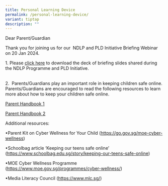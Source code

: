 ```yaml
---
title: Personal Learning Device
permalink: /personal-learning-device/
variant: tiptap
description: ""
---
```

<p>Dear Parent/Guardian</p>
<p>Thank you for joining us for our&nbsp;&nbsp;NDLP and PLD Initiative Briefing&nbsp;Webinar
on 20 Jan 2024.&nbsp;</p>
<p></p>
<p>1. Please <a href="https://www.bartleysec.moe.edu.sg/files/NDLP_Briefing_20_Jan_2024_for_school_website.pdf" rel="noopener noreferrer nofollow" target="_blank"><u>click here</u></a> to
download the deck of briefing slides shared during the NDLP Programme and
PLD Initiative.</p>
<p>
<br>2.&nbsp; Parents/Guardians play an important role in keeping children
safe online. Parents/Guardians are encouraged to read the following resources
to learn more about how to keep your children safe online.</p>
<p><a href="https://www.bartleysec.moe.edu.sg/files/IP2___Parent_Handbook__I__2024_FINAL.pdf" rel="noopener noreferrer nofollow" target="_blank"><u>Parent Handbook 1</u></a>
</p>
<p><a href="https://www.bartleysec.moe.edu.sg/files/IP3___Parent_Handbook__II__2024_FINAL.pdf" rel="noopener noreferrer nofollow" target="_blank"><u>Parent Handbook 2</u></a>
</p>
<p>Additional resources:</p>
<p>•Parent Kit on Cyber Wellness for Your Child (<a href="https://www.bartleysec.moe.edu.sg/files/NDLP_Briefing_20_Jan_2024_for_school_website.pdf" rel="noopener noreferrer nofollow" target="_blank"><u>https://go.gov.sg/moe-cyber-wellness</u></a>)</p>
<p>•Schoolbag article ‘Keeping our teens safe online’ (<a href="https://www.bartleysec.moe.edu.sg/files/NDLP_Briefing_20_Jan_2024_for_school_website.pdf" rel="noopener noreferrer nofollow" target="_blank"><u>https://www.schoolbag.edu.sg/story/keeping-our-teens-safe-online</u></a>)</p>
<p>•MOE Cyber Wellness Programme (<a href="https://www.bartleysec.moe.edu.sg/files/NDLP_Briefing_20_Jan_2024_for_school_website.pdf" rel="noopener noreferrer nofollow" target="_blank"><u>https://www.moe.gov.sg/programmes/cyber-wellness/</u></a>)</p>
<p>•Media Literacy Council (<a href="https://www.bartleysec.moe.edu.sg/files/NDLP_Briefing_20_Jan_2024_for_school_website.pdf" rel="noopener noreferrer nofollow" target="_blank"><u>https://www.mlc.sg/</u></a>)</p>